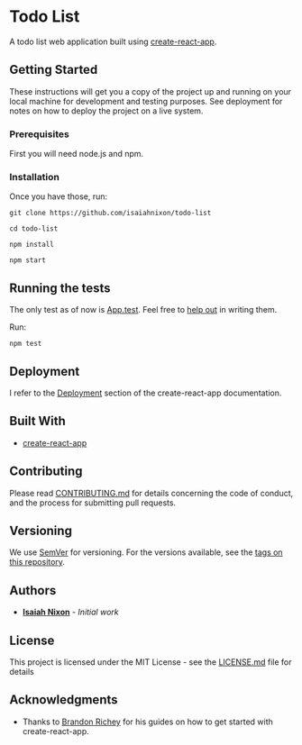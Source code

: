 # Todo List

A todo list web application built using [create-react-app](https://github.com/facebookincubator/create-react-app).

## Getting Started

These instructions will get you a copy of the project up and running on your local machine for development and testing purposes. See deployment for notes on how to deploy the project on a live system.

### Prerequisites

First you will need node.js and npm.

### Installation

Once you have those, run:

```
git clone https://github.com/isaiahnixon/todo-list
```

```
cd todo-list
```

```
npm install
```

```
npm start
```

## Running the tests

The only test as of now is [App.test](src/App.test.js). Feel free to [help out](CONTRIBUTING.md) in writing them.

Run:

```
npm test
```

## Deployment

I refer to the [Deployment](https://github.com/facebookincubator/create-react-app/blob/master/packages/react-scripts/template/README.md#deployment) section of the create-react-app documentation.

## Built With

* [create-react-app](https://github.com/facebookincubator/create-react-app)

## Contributing

Please read [CONTRIBUTING.md](CONTRIBUTING.md) for details concerning the code of conduct, and the process for submitting pull requests.

## Versioning

We use [SemVer](http://semver.org/) for versioning. For the versions available, see the [tags on this repository](https://github.com/your/project/tags).

## Authors

* **[Isaiah Nixon](https://github.com/isaiahnixon)** - *Initial work*

## License

This project is licensed under the MIT License - see the [LICENSE.md](LICENSE.md) file for details

## Acknowledgments

* Thanks to [Brandon Richey](https://medium.com/@diamondgfx) for his guides on how to get started with create-react-app.
